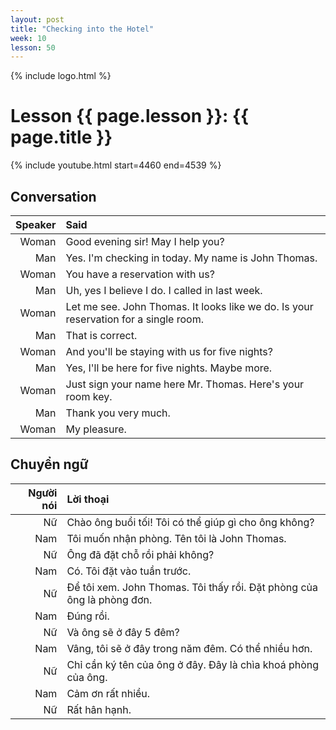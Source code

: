 ```yaml
---
layout: post
title: "Checking into the Hotel"
week: 10
lesson: 50
---
```


{% include logo.html %}

# Lesson {{ page.lesson }}: {{ page.title }}

{% include youtube.html start=4460 end=4539 %}

## Conversation

Speaker | Said
---: | :---
Woman | Good evening sir! May I help you?
Man | Yes. I'm checking in today. My name is John Thomas.
Woman | You have a reservation with us?
Man | Uh, yes I believe I do. I called in last week.
Woman | Let me see. John Thomas. It looks like we do. Is your reservation for a single room.
Man | That is correct.
Woman | And you'll be staying with us for five nights?
Man | Yes, I'll be here for five nights. Maybe more.
Woman | Just sign your name here Mr. Thomas. Here's your room key.
Man | Thank you very much.
Woman | My pleasure.

## Chuyển ngữ

Người nói | Lời thoại
---: | :---
Nữ | Chào ông buổi tối! Tôi có thể giúp gì cho ông không?
Nam | Tôi muốn nhận phòng. Tên tôi là John Thomas.
Nữ | Ông đã đặt chỗ rồi phải không?
Nam | Có. Tôi đặt vào tuần trước.
Nữ | Để tôi xem. John Thomas. Tôi thấy rồi. Đặt phòng của ông là phòng đơn.
Nam | Đúng rồi.
Nữ | Và ông sẽ ở đây 5 đêm?
Nam | Vâng, tôi sẽ ở đây trong năm đêm. Có thể nhiều hơn.
Nữ | Chỉ cần ký tên của ông ở đây. Đây là chìa khoá phòng của ông.
Nam | Cảm ơn rất nhiều.
Nữ | Rất hân hạnh.
